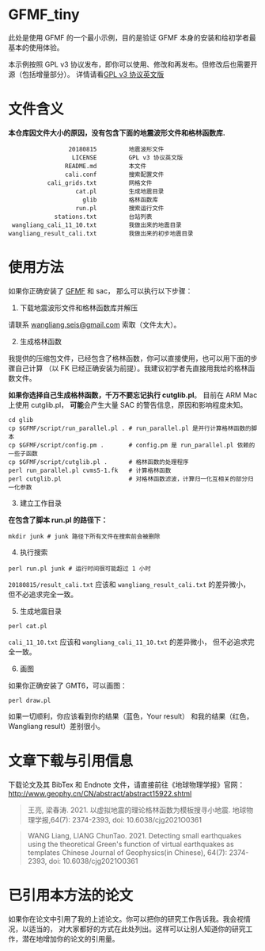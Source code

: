 # GFMF_tiny

此处是使用 GFMF 的一个最小示例，目的是验证 GFMF 本身的安装和给初学者最基本的使用体验。

本示例按照 GPL v3 协议发布，即你可以使用、修改和再发布。但修改后也需要开源（包括增量部分）。
详情请看[GPL v3 协议英文版](LICENSE)

# 文件含义

**本仓库因文件大小的原因，没有包含下面的地震波形文件和格林函数库.**

                     20180815         地震波形文件
                      LICENSE         GPL v3 协议英文版
                    README.md         本文件
                    cali.conf         搜索配置文件
               cali_grids.txt         网格文件
                       cat.pl         生成地震目录
                         glib         格林函数库
                       run.pl         搜索运行文件
                 stations.txt         台站列表
     wangliang_cali_11_10.txt         我做出来的地震目录
    wangliang_result_cali.txt         我做出来的初步地震目录

# 使用方法

如果你正确安装了 [GFMF](https://github.com/wangliang1989/gfmf) 和 sac，
那么可以执行以下步骤：

1. 下载地震波形文件和格林函数库并解压

请联系 wangliang.seis@gmail.com 索取（文件太大）。

2. 生成格林函数

我提供的压缩包文件，已经包含了格林函数，你可以直接使用，也可以用下面的步骤自己计算
（以 FK 已经正确安装为前提）。我建议初学者先直接用我给的格林函数文件。

**如果你选择自己生成格林函数，千万不要忘记执行 cutglib.pl**。
目前在 ARM Mac 上使用 cutglib.pl，
**可能**会产生大量 SAC 的警告信息，原因和影响程度未知。
````
cd glib
cp $GFMF/script/run_parallel.pl . # run_parallel.pl 是并行计算格林函数的脚本
cp $GFMF/script/config.pm .       # config.pm 是 run_parallel.pl 依赖的一些子函数
cp $GFMF/script/cutglib.pl .      # 格林函数的处理程序
perl run_parallel.pl cvms5-1.fk   # 计算格林函数
perl cutglib.pl                   # 对格林函数滤波，计算归一化互相关的部分归一化参数
````

3. 建立工作目录

**在包含了脚本 run.pl 的路径下：**
````
mkdir junk # junk 路径下所有文件在搜索前会被删除
````

4. 执行搜索

````
perl run.pl junk # 运行时间很可能超过 1 小时
````
`20180815/result_cali.txt` 应该和 `wangliang_result_cali.txt` 的差异微小，
但不必追求完全一致。

5. 生成地震目录

````
perl cat.pl
````
`cali_11_10.txt` 应该和 `wangliang_cali_11_10.txt` 的差异微小，
但不必追求完全一致。

6. 画图

如果你正确安装了 GMT6，可以画图：
````
perl draw.pl
````
如果一切顺利，你应该看到你的结果（蓝色，Your result）
和我的结果（红色，Wangliang result）差别很小。

# 文章下载与引用信息

下载论文及其 BibTex 和 Endnote 文件，请直接前往《地球物理学报》官网：
http://www.geophy.cn/CN/abstract/abstract15922.shtml

> 王亮, 梁春涛. 2021. 以虚拟地震的理论格林函数为模板搜寻小地震. 地球物理学报,64(7): 2374-2393, doi: 10.6038/cjg2021O0361

> WANG Liang, LIANG ChunTao. 2021. Detecting small earthquakes using the theoretical Green's function of virtual earthquakes as templates Chinese Journal of Geophysics(in Chinese), 64(7): 2374-2393, doi: 10.6038/cjg2021O0361

# 已引用本方法的论文

如果你在论文中引用了我的上述论文。你可以把你的研究工作告诉我。我会视情况，以适当的，
对大家都好的方式在此处列出。这样可以让别人知道你的研究工作，潜在地增加你的论文的引用量。
